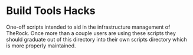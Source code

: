 # Build Tools Hacks

One-off scripts intended to aid in the infrastructure management of TheRock.
Once more than a couple users are using these scripts they should graduate out
of this directory into their own scripts directory which is more properly
maintained.